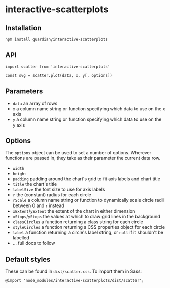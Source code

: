 # interactive-scatterplots

## Installation

```
npm install guardian/interactive-scatterplots
```

## API

```
import scatter from 'interactive-scatterplots'

const svg = scatter.plot(data, x, y[, options])
```

## Parameters

* `data` an array of rows
* `x` a column name string or function specifying which data to use on the x axis
* `y` a column name string or function specifying which data to use on the y axis

## Options

The `options` object can be used to set a number of options. Wherever functions are passed in, they take as their parameter the current data row.

* `width`
* `height`
* `padding` padding around the chart's grid to fit axis labels and chart title
* `title` the chart's title
* `labelSize` the font size to use for axis labels
* `r` the (constant) radius for each circle
* `rScale` a column name string or function to dynamically scale circle radii between 0 and `r` instead
* `xExtent`/`yExtent` the extent of the chart in either dimension
* `xStops`/`yStops` the values at which to draw grid lines in the background
* `classCircles` a function returning a class string for each circle
* `styleCircles` a function returning a CSS properties object for each circle
* `label` a function returning a circle's label string, or `null` if it shouldn't be labelled
* ... full docs to follow

## Default styles

These can be found in `dist/scatter.css`. To import them in Sass:

```
@import 'node_modules/interactive-scatterplots/dist/scatter';
```
